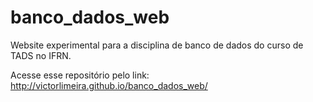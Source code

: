 # banco_dados_web
Website experimental para a disciplina de banco de dados do curso de TADS no IFRN.

Acesse esse repositório pelo link: http://victorlimeira.github.io/banco_dados_web/
